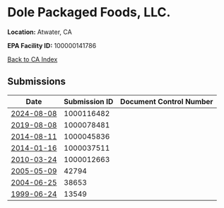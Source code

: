 # Dole Packaged Foods, LLC.

**Location:** Atwater, CA

**EPA Facility ID:** 100000141786

[Back to CA Index](../../index.md)

## Submissions

| Date | Submission ID | Document Control Number |
|------|--------------|-------------------------|
| [2024-08-08](submissions/1000116482.md) | 1000116482 |  |
| [2019-08-08](submissions/1000078481.md) | 1000078481 |  |
| [2014-08-11](submissions/1000045836.md) | 1000045836 |  |
| [2014-01-16](submissions/1000037511.md) | 1000037511 |  |
| [2010-03-24](submissions/1000012663.md) | 1000012663 |  |
| [2005-05-09](submissions/42794.md) | 42794 |  |
| [2004-06-25](submissions/38653.md) | 38653 |  |
| [1999-06-24](submissions/13549.md) | 13549 |  |

